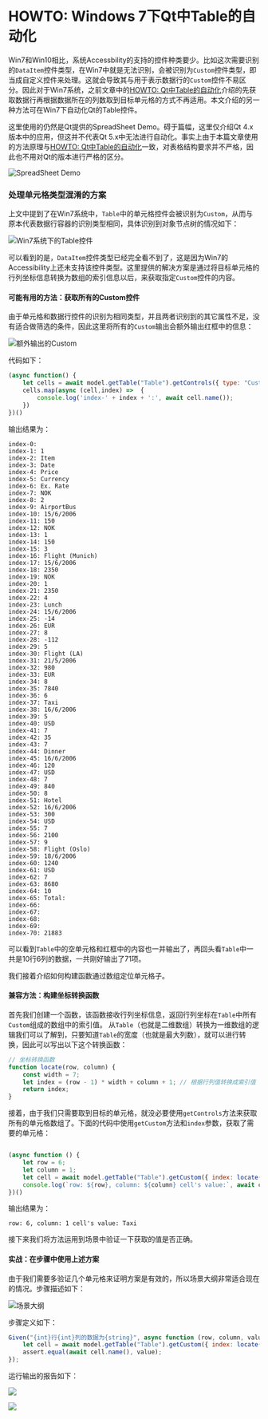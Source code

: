 # HOWTO: Windows 7下Qt中Table的自动化

Win7和Win10相比，系统Accessbility的支持的控件种类要少。比如这次需要识别的`DataItem`控件类型，在Win7中就是无法识别，会被识别为`Custom`控件类型，即当成自定义控件来处理。这就会导致其与用于表示数据行的`Custom`控件不易区分。因此对于Win7系统，之前文章中的[HOWTO: Qt中Table的自动化](qt_table.md)介绍的先获取数据行再根据数据所在的列数取到目标单元格的方式不再适用。本文介绍的另一种方法可在Win7下自动化Qt的Table控件。

这里使用的仍然是Qt提供的SpreadSheet Demo。碍于篇幅，这里仅介绍Qt 4.x版本中的应用，但这并不代表Qt 5.x中无法进行自动化。事实上由于本篇文章使用的方法原理与[HOWTO: Qt中Table的自动化](qt_table.md)一致，对表格结构要求并不严格，因此也不用对Qt的版本进行严格的区分。

![SpreadSheet Demo](assets/win7_table/spreadsheet_custom.png)

### 处理单元格类型混淆的方案

上文中提到了在Win7系统中，`Table`中的单元格控件会被识别为`Custom`，从而与原本代表数据行容器的识别类型相同，具体识别到对象节点树的情况如下：

![Win7系统下的Table控件](assets/win7_table/nodetree_qt4_win7.png)

可以看到的是，`DataItem`控件类型已经完全看不到了，这是因为Win7的Accessibility上还未支持该控件类型。这里提供的解决方案是通过将目标单元格的行列坐标信息转换为数组的索引信息以后，来获取指定`Custom`控件的内容。

#### 可能有用的方法：获取所有的Custom控件

由于单元格和数据行控件的识别为相同类型，并且两者识别到的其它属性不足，没有适合做筛选的条件，因此这里将所有的`Custom`输出会额外输出红框中的信息：

![额外输出的Custom](assets/win7_table/spreadsheet_custom.png)

代码如下：
```js
(async function() {
    let cells = await model.getTable("Table").getControls({ type: "Custom"});
    cells.map(async (cell,index) =>  {
        console.log('index-' + index + ':', await cell.name());
    })
})()
```

输出结果为：

```
index-0: 
index-1: 1
index-2: Item
index-3: Date
index-4: Price
index-5: Currency
index-6: Ex. Rate
index-7: NOK
index-8: 2
index-9: AirportBus
index-10: 15/6/2006
index-11: 150
index-12: NOK
index-13: 1
index-14: 150
index-15: 3
index-16: Flight (Munich)
index-17: 15/6/2006
index-18: 2350
index-19: NOK
index-20: 1
index-21: 2350
index-22: 4
index-23: Lunch
index-24: 15/6/2006
index-25: -14
index-26: EUR
index-27: 8
index-28: -112
index-29: 5
index-30: Flight (LA)
index-31: 21/5/2006
index-32: 980
index-33: EUR
index-34: 8
index-35: 7840
index-36: 6
index-37: Taxi
index-38: 16/6/2006
index-39: 5
index-40: USD
index-41: 7
index-42: 35
index-43: 7
index-44: Dinner
index-45: 16/6/2006
index-46: 120
index-47: USD
index-48: 7
index-49: 840
index-50: 8
index-51: Hotel
index-52: 16/6/2006
index-53: 300
index-54: USD
index-55: 7
index-56: 2100
index-57: 9
index-58: Flight (Oslo)
index-59: 18/6/2006
index-60: 1240
index-61: USD
index-62: 7
index-63: 8680
index-64: 10
index-65: Total:
index-66: 
index-67: 
index-68: 
index-69: 
index-70: 21883
```

可以看到`Table`中的空单元格和红框中的内容也一并输出了，再回头看`Table`中一共是10行6列的数据，一共刚好输出了71项。

我们接着介绍如何构建函数通过数组定位单元格子。

#### 兼容方法：构建坐标转换函数

首先我们创建一个函数，该函数接收行列坐标信息，返回行列坐标在`Table`中所有`Custom`组成的数组中的索引值。
从`Table`（也就是二维数组）转换为一维数组的逻辑我们可以了解到，只要知道`Table`的宽度（也就是最大列数），就可以进行转换，因此可以写出以下这个转换函数：

```js
// 坐标转换函数
function locate(row, column) {
    const width = 7;
    let index = (row - 1) * width + column + 1; // 根据行列值转换成索引值
    return index;
}
```

接着，由于我们只需要取到目标的单元格，就没必要使用`getControls`方法来获取所有的单元格数组了。下面的代码中使用`getCustom`方法和`index`参数，获取了需要的单元格：

```js

(async function () {
    let row = 6;
    let column = 1;
    let cell = await model.getTable("Table").getCustom({ index: locate(row, column) });
    console.log(`row: ${row}, column: ${column} cell's value:`, await cell.name());
})()
```

输出结果为：
```
row: 6, column: 1 cell's value: Taxi
```

接下来我们将方法运用到场景中验证一下获取的值是否正确。

#### 实战：在步骤中使用上述方案

由于我们需要多验证几个单元格来证明方案是有效的，所以场景大纲非常适合现在的情况。步骤描述如下：

![场景大纲](assets/win7_table/scenario_spreadsheet.png)

步骤定义如下：
```js
Given("{int}行{int}列的数据为{string}", async function (row, column, value) {
    let cell = await model.getTable("Table").getCustom({ index: locate(row, column) });
    assert.equal(await cell.name(), value);
});
```

运行输出的报告如下：

![](assets/win7_table/qt_table_report1.png)

![](assets/win7_table/qt_table_report.png)